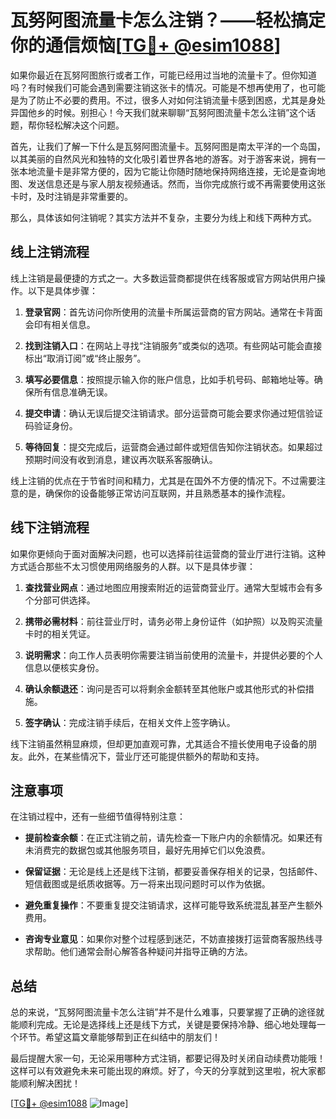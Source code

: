 # 瓦努阿图流量卡怎么注销？——轻松搞定你的通信烦恼[[TG💪+ @esim1088](https://t.me/s/esim1088)]

如果你最近在瓦努阿图旅行或者工作，可能已经用过当地的流量卡了。但你知道吗？有时候我们可能会遇到需要注销这张卡的情况。可能是不想再使用了，也可能是为了防止不必要的费用。不过，很多人对如何注销流量卡感到困惑，尤其是身处异国他乡的时候。别担心！今天我们就来聊聊“瓦努阿图流量卡怎么注销”这个话题，帮你轻松解决这个问题。

首先，让我们了解一下什么是瓦努阿图流量卡。瓦努阿图是南太平洋的一个岛国，以其美丽的自然风光和独特的文化吸引着世界各地的游客。对于游客来说，拥有一张本地流量卡是非常方便的，因为它能让你随时随地保持网络连接，无论是查询地图、发送信息还是与家人朋友视频通话。然而，当你完成旅行或不再需要使用这张卡时，及时注销是非常重要的。

那么，具体该如何注销呢？其实方法并不复杂，主要分为线上和线下两种方式。

## 线上注销流程

线上注销是最便捷的方式之一。大多数运营商都提供在线客服或官方网站供用户操作。以下是具体步骤：

1. **登录官网**：首先访问你所使用的流量卡所属运营商的官方网站。通常在卡背面会印有相关信息。
   
2. **找到注销入口**：在网站上寻找“注销服务”或类似的选项。有些网站可能会直接标出“取消订阅”或“终止服务”。

3. **填写必要信息**：按照提示输入你的账户信息，比如手机号码、邮箱地址等。确保所有信息准确无误。

4. **提交申请**：确认无误后提交注销请求。部分运营商可能会要求你通过短信验证码验证身份。

5. **等待回复**：提交完成后，运营商会通过邮件或短信告知你注销状态。如果超过预期时间没有收到消息，建议再次联系客服确认。

线上注销的优点在于节省时间和精力，尤其是在国外不方便的情况下。不过需要注意的是，确保你的设备能够正常访问互联网，并且熟悉基本的操作流程。

## 线下注销流程

如果你更倾向于面对面解决问题，也可以选择前往运营商的营业厅进行注销。这种方式适合那些不太习惯使用网络服务的人群。以下是具体步骤：

1. **查找营业网点**：通过地图应用搜索附近的运营商营业厅。通常大型城市会有多个分部可供选择。

2. **携带必需材料**：前往营业厅时，请务必带上身份证件（如护照）以及购买流量卡时的相关凭证。

3. **说明需求**：向工作人员表明你需要注销当前使用的流量卡，并提供必要的个人信息以便核实身份。

4. **确认余额退还**：询问是否可以将剩余金额转至其他账户或其他形式的补偿措施。

5. **签字确认**：完成注销手续后，在相关文件上签字确认。

线下注销虽然稍显麻烦，但却更加直观可靠，尤其适合不擅长使用电子设备的朋友。此外，在某些情况下，营业厅还可能提供额外的帮助和支持。

## 注意事项

在注销过程中，还有一些细节值得特别注意：

- **提前检查余额**：在正式注销之前，请先检查一下账户内的余额情况。如果还有未消费完的数据包或其他服务项目，最好先用掉它们以免浪费。

- **保留证据**：无论是线上还是线下注销，都要妥善保存相关的记录，包括邮件、短信截图或是纸质收据等。万一将来出现问题时可以作为依据。

- **避免重复操作**：不要重复提交注销请求，这样可能导致系统混乱甚至产生额外费用。

- **咨询专业意见**：如果你对整个过程感到迷茫，不妨直接拨打运营商客服热线寻求帮助。他们通常会耐心解答各种疑问并指导正确的方法。

## 总结

总的来说，“瓦努阿图流量卡怎么注销”并不是什么难事，只要掌握了正确的途径就能顺利完成。无论是选择线上还是线下方式，关键是要保持冷静、细心地处理每一个环节。希望这篇文章能够帮到正在纠结中的朋友们！

最后提醒大家一句，无论采用哪种方式注销，都要记得及时关闭自动续费功能哦！这样可以有效避免未来可能出现的麻烦。好了，今天的分享就到这里啦，祝大家都能顺利解决困扰！

[[TG💪+ @esim1088](https://t.me/s/esim1088) ![Image](https://i.postimg.cc/4NQfJmqS/Snipaste-2025-05-13-00-14-12.png)]